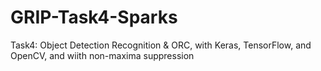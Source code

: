 # GRIP-Task4-Sparks
Task4: Object Detection Recognition &amp; ORC, with Keras, TensorFlow, and OpenCV, and wiith non-maxima suppression

